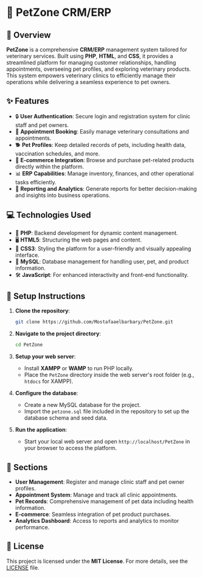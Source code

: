 # 🐾 PetZone CRM/ERP

## 🌟 Overview
**PetZone** is a comprehensive **CRM/ERP** management system tailored for veterinary services. Built using **PHP**, **HTML**, and **CSS**, it provides a streamlined platform for managing customer relationships, handling appointments, overseeing pet profiles, and exploring veterinary products. This system empowers veterinary clinics to efficiently manage their operations while delivering a seamless experience to pet owners.

## ✨ Features
- 🔒 **User Authentication**: Secure login and registration system for clinic staff and pet owners.
- 📅 **Appointment Booking**: Easily manage veterinary consultations and appointments.
- 🐕 **Pet Profiles**: Keep detailed records of pets, including health data, vaccination schedules, and more.
- 🛒 **E-commerce Integration**: Browse and purchase pet-related products directly within the platform.
- 📊 **ERP Capabilities**: Manage inventory, finances, and other operational tasks efficiently.
- 📄 **Reporting and Analytics**: Generate reports for better decision-making and insights into business operations.

## 💻 Technologies Used
- 🐘 **PHP**: Backend development for dynamic content management.
- 🖥️ **HTML5**: Structuring the web pages and content.
- 🎨 **CSS3**: Styling the platform for a user-friendly and visually appealing interface.
- 💾 **MySQL**: Database management for handling user, pet, and product information.
- 🛠️ **JavaScript**: For enhanced interactivity and front-end functionality.

## 🚀 Setup Instructions

1. **Clone the repository**:
   ```bash
   git clone https://github.com/Mostafaaelbarbary/PetZone.git
   ```

2. **Navigate to the project directory**:
   ```bash
   cd PetZone
   ```

3. **Setup your web server**:
   - Install **XAMPP** or **WAMP** to run PHP locally.
   - Place the `PetZone` directory inside the web server's root folder (e.g., `htdocs` for XAMPP).

4. **Configure the database**:
   - Create a new MySQL database for the project.
   - Import the `petzone.sql` file included in the repository to set up the database schema and seed data.

5. **Run the application**:
   - Start your local web server and open `http://localhost/PetZone` in your browser to access the platform.

## 🧩 Sections

- **User Management**: Register and manage clinic staff and pet owner profiles.
- **Appointment System**: Manage and track all clinic appointments.
- **Pet Records**: Comprehensive management of pet data including health information.
- **E-commerce**: Seamless integration of pet product purchases.
- **Analytics Dashboard**: Access to reports and analytics to monitor performance.

## 📜 License
This project is licensed under the **MIT License**. For more details, see the [LICENSE](LICENSE) file.
